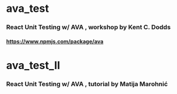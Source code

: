 # ava_test
### React Unit Testing w/ AVA , workshop by Kent C. Dodds
#### https://www.npmjs.com/package/ava

# ava_test_II
### React Unit Testing w/ AVA , tutorial by Matija Marohnić
